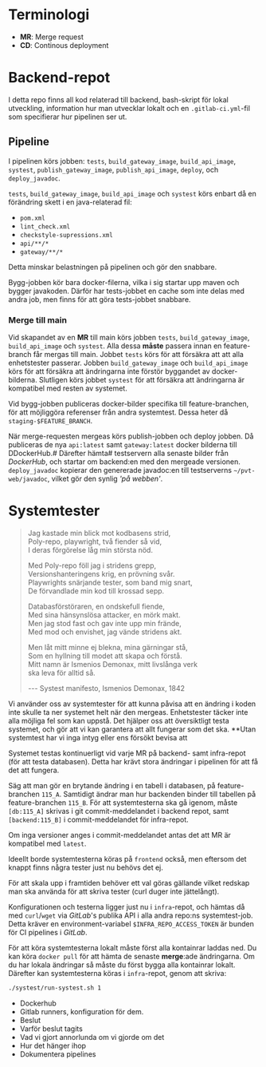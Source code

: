 # Terminologi

- **MR**: Merge request
- **CD**: Continous deployment

# Backend-repot
I detta repo finns all kod relaterad till backend, bash-skript för lokal utveckling, information hur man utvecklar lokalt och en `.gitlab-ci.yml`-fil som specifierar hur pipelinen ser ut.  

## Pipeline

I pipelinen körs jobben: 
`tests`, `build_gateway_image`, `build_api_image`, `systest`, `publish_gateway_image`,
`publish_api_image`, `deploy`, och `deploy_javadoc`.

`tests`, `build_gateway_image`, `build_api_image` och `systest`
körs enbart då en förändring skett i en java-relaterad fil:
- `pom.xml`
- `lint_check.xml`
- `checkstyle-supressions.xml`
- `api/**/*`
- `gateway/**/*`

Detta minskar belastningen på pipelinen och gör den snabbare.

Bygg-jobben kör bara docker-filerna, vilka i sig startar upp
maven och bygger javakoden. Därför har tests-jobbet en cache som inte delas med andra job, men finns för att göra tests-jobbet snabbare.

### Merge till main
Vid skapandet av en **MR** till main körs jobben `tests`, `build_gateway_image`, `build_api_image` och `systest`. Alla dessa **måste** passera innan en feature-branch får mergas till main. Jobbet `tests` körs för att försäkra att att alla enhetstester passerar. Jobben `build_gateway_image` och `build_api_image` körs för att försäkra att ändringarna inte förstör byggandet av docker-bilderna. Slutligen körs jobbet `systest` för att försäkra att ändringarna är kompatibel med resten av systemet.   

Vid bygg-jobben publiceras docker-bilder specifika till
feature-branchen, för att möjliggöra referenser från andra
systemtest. Dessa heter då `staging-$FEATURE_BRANCH`.

När merge-requesten mergeas körs publish-jobben och deploy
jobben. Då publiceras de nya `api:latest` samt `gateway:latest`
docker bilderna till DDockerHub.# Därefter
hämta# testservern alla senaste bilder från _DockerHub_,
och startar om backend:en med den mergeade versionen.
`deploy_javadoc` kopierar den genererade javadoc:en till
testserverns `~/pvt-web/javadoc`, vilket gör den
synlig _'på webben'_.

# Systemtester

> Jag kastade min blick mot kodbasens strid, \
> Poly-repo, playwright, två fiender så vid, \
> I deras förgörelse låg min största nöd.
>
> Med Poly-repo föll jag i stridens grepp, \
> Versionshanteringens krig, en prövning svår. \
> Playwrights snärjande tester, som band mig snart, \
> De förvandlade min kod till krossad sepp.
>
> Databasförstöraren, en ondskefull fiende, \
> Med sina hänsynslösa attacker, en mörk makt. \
> Men jag stod fast och gav inte upp min frände, \
> Med mod och envishet, jag vände stridens akt.
>
> Men låt mitt minne ej blekna, mina gärningar stå, \
> Som en hyllning till modet att skapa och förstå. \
> Mitt namn är Ismenios Demonax, mitt livslånga verk \
> ska leva för alltid så.
> 
> --- Systest manifesto, Ismenios Demonax, 1842

Vi använder oss av systemtester för att kunna påvisa att en ändring
i koden inte skulle ta ner systemet helt när den mergeas. Enhetstester täcker inte alla möjliga fel som kan uppstå. Det hjälper oss att översiktligt testa systemet, och gör att vi kan garantera att allt fungerar som det ska.
**Utan systemtest har vi inga intyg eller ens försökt bevisa att 


Systemet testas kontinuerligt vid varje MR på backend- samt
infra-repot (för att testa databasen). Detta har krävt stora ändringar i pipelinen för att få det att fungera.


Säg att man gör en brytande ändring i en tabell i databasen, på feature-branchen `115_A`. Samtidigt ändrar man hur backenden binder till tabellen på feature-branchen `115_B`. För att systemtesterna ska gå igenom, måste `[db:115_A]` skrivas i git commit-meddelandet i backend repot, samt `[backend:115_B]` i commit-meddelandet för infra-repot.

Om inga versioner anges i commit-meddelandet antas det att MR är kompatibel med `latest`.

Ideellt borde systemtesterna köras på `frontend` också, men eftersom det knappt finns några tester just nu behövs det ej.

För att skala upp i framtiden behöver ett val göras gällande vilket redskap man ska använda för att skriva tester (curl duger inte jättelångt).

Konfigurationen och testerna ligger just nu i `infra`-repot, och hämtas då med `curl`/`wget` via _GitLab_'s publika API i alla andra repo:ns systemtest-job. Detta kräver en environment-variabel `$INFRA_REPO_ACCESS_TOKEN` är bunden för CI pipelines i _GitLab_.

För att köra systemtesterna lokalt måste först alla kontainrar laddas ned. Du kan köra `docker pull` för att hämta de senaste **merge**:ade ändringarna. Om du har lokala ändringar så måste du först bygga alla kontainrar lokalt. Därefter kan systemtesterna köras i `infra`-repot, genom att skriva:
```sh
./systest/run-systest.sh 1
```


* Dockerhub
* Gitlab runners, konfiguration för dem.
* Beslut
* Varför beslut tagits
* Vad vi gjort annorlunda om vi gjorde om det
* Hur det hänger ihop
* Dokumentera pipelines